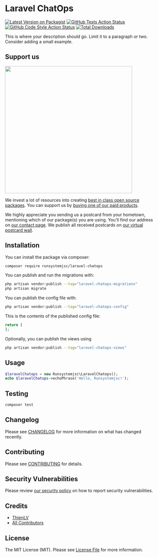 
# Laravel ChatOps

[![Latest Version on Packagist](https://img.shields.io/packagist/v/runsystemjsc/laravel-chatops.svg?style=flat-square)](https://packagist.org/packages/runsystemjsc/laravel-chatops)
[![GitHub Tests Action Status](https://img.shields.io/github/workflow/status/runsystemjsc/laravel-chatops/run-tests?label=tests)](https://github.com/runsystemjsc/laravel-chatops/actions?query=workflow%3Arun-tests+branch%3Amain)
[![GitHub Code Style Action Status](https://img.shields.io/github/workflow/status/runsystemjsc/laravel-chatops/Check%20&%20fix%20styling?label=code%20style)](https://github.com/runsystemjsc/laravel-chatops/actions?query=workflow%3A"Check+%26+fix+styling"+branch%3Amain)
[![Total Downloads](https://img.shields.io/packagist/dt/runsystemjsc/laravel-chatops.svg?style=flat-square)](https://packagist.org/packages/runsystemjsc/laravel-chatops)

This is where your description should go. Limit it to a paragraph or two. Consider adding a small example.

## Support us

[<img src="https://github-ads.s3.eu-central-1.amazonaws.com/laravel-chatops.jpg?t=1" width="419px" />](https://spatie.be/github-ad-click/laravel-chatops)

We invest a lot of resources into creating [best in class open source packages](https://spatie.be/open-source). You can support us by [buying one of our paid products](https://spatie.be/open-source/support-us).

We highly appreciate you sending us a postcard from your hometown, mentioning which of our package(s) you are using. You'll find our address on [our contact page](https://spatie.be/about-us). We publish all received postcards on [our virtual postcard wall](https://spatie.be/open-source/postcards).

## Installation

You can install the package via composer:

```bash
composer require runsystemjsc/laravel-chatops
```

You can publish and run the migrations with:

```bash
php artisan vendor:publish --tag="laravel-chatops-migrations"
php artisan migrate
```

You can publish the config file with:

```bash
php artisan vendor:publish --tag="laravel-chatops-config"
```

This is the contents of the published config file:

```php
return [
];
```

Optionally, you can publish the views using

```bash
php artisan vendor:publish --tag="laravel-chatops-views"
```

## Usage

```php
$laravelChatops = new Runsystemjsc\LaravelChatops();
echo $laravelChatops->echoPhrase('Hello, Runsystemjsc!');
```

## Testing

```bash
composer test
```

## Changelog

Please see [CHANGELOG](CHANGELOG.md) for more information on what has changed recently.

## Contributing

Please see [CONTRIBUTING](https://github.com/runsystemjsc/.github/blob/main/CONTRIBUTING.md) for details.

## Security Vulnerabilities

Please review [our security policy](../../security/policy) on how to report security vulnerabilities.

## Credits

- [ThienLV](https://github.com/runsystemjsc)
- [All Contributors](../../contributors)

## License

The MIT License (MIT). Please see [License File](LICENSE.md) for more information.
